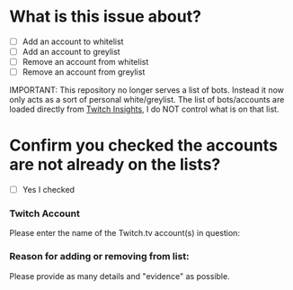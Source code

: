 # What is this issue about?

- [ ] Add an account to whitelist
- [ ] Add an account to greylist
- [ ] Remove an account from whitelist
- [ ] Remove an account from greylist

IMPORTANT:
This repository no longer serves a list of bots. Instead it now only acts as a sort of personal white/greylist. The list of bots/accounts are loaded directly from [Twitch Insights](https://twitchinsights.net/bots), I do NOT control what is on that list.

# Confirm you checked the accounts are not already on the lists?

- [ ] Yes I checked

### Twitch Account

Please enter the name of the Twitch.tv account(s) in question:

<!--
If you are adding/removing multiple accounts, please use the following list format:

- AccountOne
- AccountTwo
- etc..

Please enter the account/list below this line:-->

### Reason for adding or removing from list:

Please provide as many details and "evidence" as possible.
